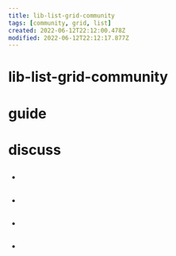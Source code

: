 ```yaml
---
title: lib-list-grid-community
tags: [community, grid, list]
created: 2022-06-12T22:12:00.478Z
modified: 2022-06-12T22:12:17.877Z
---
```


# lib-list-grid-community

# guide

# discuss
- ## 

- ## 

- ## 

- ## 
